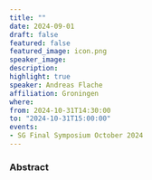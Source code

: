 ```yaml
---
title: ""
date: 2024-09-01
draft: false
featured: false
featured_image: icon.png
speaker_image:
description:
highlight: true
speaker: Andreas Flache
affiliation: Groningen 
where:
from: 2024-10-31T14:30:00
to: "2024-10-31T15:00:00"
events:
- SG Final Symposium October 2024
---
```


### Abstract
